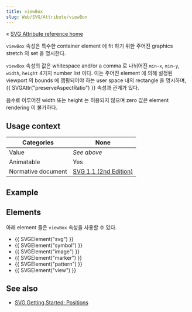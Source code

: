 ```yaml
---
title: viewBox
slug: Web/SVG/Attribute/viewBox
---
```


« [SVG Attribute reference home](/en/SVG/Attribute)

`viewBox` 속성은 특수한 container element 에 fit 하기 위한 주어진 graphics stretch 의 set 을 명시한다.

`viewBox` 속성의 값은 whitespace and/or a comma 로 나뉘어진 `min-x`, `min-y`, `width`, `height` 4가지 number list 이다. 이는 주어진 element 에 의해 설정된 viewport 의 bounds 에 맵핑되어야 하는 user space 내의 rectangle 을 명시하며, {{ SVGAttr("preserveAspectRatio") }} 속성과 관계가 있다.

음수로 이루어진 width 또는 height 는 허용되지 않으며 zero 값은 element rendering 이 불가하다.

## Usage context

| Categories         | None                                                                             |
| ------------------ | -------------------------------------------------------------------------------- |
| Value              | _See above_                                                                      |
| Animatable         | Yes                                                                              |
| Normative document | [SVG 1.1 (2nd Edition)](http://www.w3.org/TR/SVG11/coords.html#ViewBoxAttribute) |

## Example

## Elements

아래 element 들은 `viewBox` 속성을 사용할 수 있다.

- {{ SVGElement("svg") }}
- {{ SVGElement("symbol") }}
- {{ SVGElement("image") }}
- {{ SVGElement("marker") }}
- {{ SVGElement("pattern") }}
- {{ SVGElement("view") }}

## See also

- [SVG Getting Started: Positions](/en/SVG/Tutorial/Positions)
